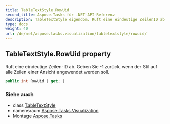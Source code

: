 ```yaml
---
title: TableTextStyle.RowUid
second_title: Aspose.Tasks für .NET-API-Referenz
description: TableTextStyle eigendom. Ruft eine eindeutige ZeilenID ab. Geben Sie 1 zurück wenn der Stil auf alle Zeilen einer Ansicht angewendet werden soll.
type: docs
weight: 40
url: /de/net/aspose.tasks.visualization/tabletextstyle/rowuid/
---
```

## TableTextStyle.RowUid property

Ruft eine eindeutige Zeilen-ID ab. Geben Sie -1 zurück, wenn der Stil auf alle Zeilen einer Ansicht angewendet werden soll.

```csharp
public int RowUid { get; }
```

### Siehe auch

* class [TableTextStyle](../)
* namensraum [Aspose.Tasks.Visualization](../../tabletextstyle/)
* Montage [Aspose.Tasks](../../../)


